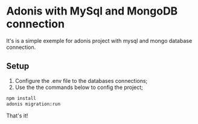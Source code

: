 # Adonis with MySql and MongoDB connection

It's is a simple exemple for adonis project with mysql and mongo database connection.

## Setup

1. Configure the .env file to the databases connections;
2. Use the the commands below to config the project;

```bash
npm install
adonis migration:run
```

That's it!


